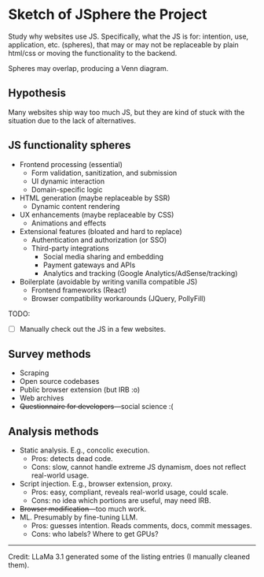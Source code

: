 # Sketch of JSphere the Project

Study why websites use JS.
Specifically, what the JS is for: intention, use, application, etc.
(spheres),
that may or may not be replaceable by plain html/css or
moving the functionality to the backend.

Spheres may overlap, producing a Venn diagram.

## Hypothesis

Many websites ship way too much JS,
but they are kind of stuck with the situation due to the lack of alternatives.

## JS functionality spheres

- Frontend processing (essential)
    - Form validation, sanitization, and submission
    - UI dynamic interaction
    - Domain-specific logic
- HTML generation (maybe replaceable by SSR)
    - Dynamic content rendering
- UX enhancements (maybe replaceable by CSS)
    - Animations and effects
- Extensional features (bloated and hard to replace)
    - Authentication and authorization (or SSO)
    - Third-party integrations
        - Social media sharing and embedding
        - Payment gateways and APIs
        - Analytics and tracking (Google Analytics/AdSense/tracking)
- Boilerplate (avoidable by writing vanilla compatible JS)
    - Frontend frameworks (React)
    - Browser compatibility workarounds (JQuery, PollyFill)

TODO:

- [ ] Manually check out the JS in a few websites.

## Survey methods

- Scraping
- Open source codebases
- Public browser extension (but IRB :o)
- Web archives
- ~~Questionnaire for developers~~—social science :(

## Analysis methods

- Static analysis. E.g., concolic execution.
    - Pros: detects dead code.
    - Cons: slow, cannot handle extreme JS dynamism,
        does not reflect real-world usage.
- Script injection. E.g., browser extension, proxy.
    - Pros: easy, compliant, reveals real-world usage, could scale.
    - Cons: no idea which portions are useful, may need IRB.
- ~~Browser modification~~—too much work.
- ML. Presumably by fine-tuning LLM.
    - Pros: guesses intention. Reads comments, docs, commit messages.
    - Cons: who labels? Where to get GPUs?

---

Credit:
LLaMa 3.1 generated some of the listing entries (I manually cleaned them).
